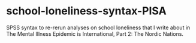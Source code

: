 # school-loneliness-syntax-PISA
SPSS syntax to re-rerun analyses on school loneliness that I write about in The Mental Illness Epidemic is International, Part 2: The Nordic Nations. 
